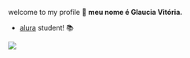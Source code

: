  welcome to my profile 🤍
**meu nome é Glaucia Vitória.**
- [alura](https://www.alura.com.br) student! 📚


![](https://tenor.com/bX68J.gif)

